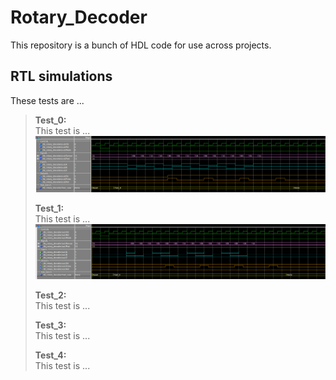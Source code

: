 # Rotary_Decoder
  This repository is a bunch of HDL code for use across projects.

## RTL simulations
  These tests are ...
  
> **Test_0:**<br>
> This test is ...
> ![Rotary_decoder_Test0](Images/Rotary_decoder_Test0.png "Rotary_Decoder_Test_0")
>
> **Test_1:**<br>
> This test is ...
> ![Rotary_decoder_Test1](Images/Rotary_decoder_Test1.png "Rotary_Decoder_Test_1")
>
> **Test_2:**<br>
> This test is ...
>
> **Test_3:**<br>
> This test is ...
>
> **Test_4:**<br>
> This test is ...
